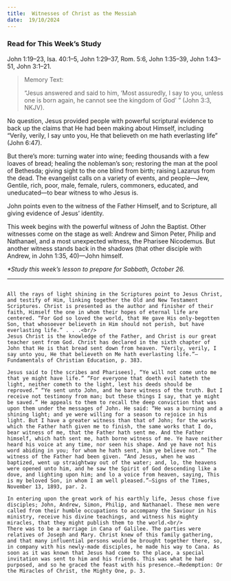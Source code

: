 ```yaml
---
title:  Witnesses of Christ as the Messiah
date:  19/10/2024
---
```


### Read for This Week’s Study
John 1:19–23, Isa. 40:1–5, John 1:29–37, Rom. 5:6, John 1:35–39, John 1:43–51, John 3:1–21.

> <p>Memory Text:</p>
> “Jesus answered and said to him, ‘Most assuredly, I say to you, unless one is born again, he cannot see the kingdom of God’ ” (John 3:3, NKJV).

No question, Jesus provided people with powerful scriptural evidence to back up the claims that He had been making about Himself, including “Verily, verily, I say unto you, He that believeth on me hath everlasting life” (John 6:47).

But there’s more: turning water into wine; feeding thousands with a few loaves of bread; healing the nobleman’s son; restoring the man at the pool of Bethesda; giving sight to the one blind from birth; raising Lazarus from the dead. The evangelist calls on a variety of events, and people—Jew, Gentile, rich, poor, male, female, rulers, commoners, educated, and uneducated—to bear witness to who Jesus is.

John points even to the witness of the Father Himself, and to Scripture, all giving evidence of Jesus’ identity.

This week begins with the powerful witness of John the Baptist. Other witnesses come on the stage as well: Andrew and Simon Peter, Philip and Nathanael, and a most unexpected witness, the Pharisee Nicodemus. But another witness stands back in the shadows (that other disciple with Andrew, in John 1:35, 40)—John himself.

_*Study this week’s lesson to prepare for Sabbath, October 26._

---

```=Additional Reading: Selected Quotes from Ellen G. White

All the rays of light shining in the Scriptures point to Jesus Christ, and testify of Him, linking together the Old and New Testament Scriptures. Christ is presented as the author and finisher of their faith, Himself the one in whom their hopes of eternal life are centered. “For God so loved the world, that He gave His only-begotten Son, that whosoever believeth in Him should not perish, but have everlasting life.” . . .<br/>
Jesus Christ is the knowledge of the Father, and Christ is our great teacher sent from God. Christ has declared in the sixth chapter of John that He is that bread sent down from heaven. “Verily, verily, I say unto you, He that believeth on Me hath everlasting life.”—Fundamentals of Christian Education, p. 383.

Jesus said to [the scribes and Pharisees], “Ye will not come unto me that ye might have life.” “For everyone that doeth evil hateth the light, neither cometh to the light, lest his deeds should be reproved.” “Ye sent unto John, and he bare witness of the truth. But I receive not testimony from man; but these things I say, that ye might be saved.” He appeals to them to recall the deep conviction that was upon them under the messages of John. He said: “He was a burning and a shining light; and ye were willing for a season to rejoice in his light. But I have a greater witness than that of John; for the works which the Father hath given me to finish, the same works that I do, bear witness of me, that the Father hath sent me. And the Father himself, which hath sent me, hath borne witness of me. Ye have neither heard his voice at any time, nor seen his shape. And ye have not his word abiding in you; for whom he hath sent, him ye believe not.” The witness of the Father had been given. “And Jesus, when he was baptized, went up straightway out of the water; and, lo, the heavens were opened unto him, and he saw the Spirit of God descending like a dove, and lighting upon him; and lo a voice from heaven, saying, This is my beloved Son, in whom I am well pleased.”—Signs of the Times, November 13, 1893, par. 2.

In entering upon the great work of his earthly life, Jesus chose five disciples; John, Andrew, Simon, Philip, and Nathanael. These men were called from their humble occupations to accompany the Saviour in his ministry, receive his divine teachings, and witness his mighty miracles, that they might publish them to the world.<br/>
There was to be a marriage in Cana of Galilee. The parties were relatives of Joseph and Mary. Christ knew of this family gathering, and that many influential persons would be brought together there, so, in company with his newly-made disciples, he made his way to Cana. As soon as it was known that Jesus had come to the place, a special invitation was sent to him and his friends. This was what he had purposed, and so he graced the feast with his presence.—Redemption: Or the Miracles of Christ, the Mighty One, p. 3.
```